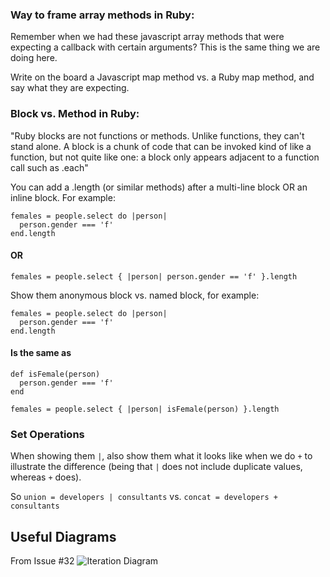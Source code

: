 ### Way to frame array methods in Ruby:
Remember when we had these javascript array methods that were expecting a callback with certain arguments? This is the same thing we are doing here.

Write on the board a Javascript map method vs. a Ruby map method, and say what they are expecting.

### Block vs. Method in Ruby:

"Ruby blocks are not functions or methods. Unlike functions, they can't stand alone. A block is a chunk of code that can be invoked kind of like a function, but not quite like one: a block only appears adjacent to a function call such as .each"

You can add a .length (or similar methods) after a multi-line block OR an inline block. For example:

```
females = people.select do |person|
  person.gender === 'f'
end.length
```

#### OR

```
females = people.select { |person| person.gender == 'f' }.length
```
Show them anonymous block vs. named block, for example:
```
females = people.select do |person|
  person.gender === 'f'
end.length
```

#### Is the same as

```
def isFemale(person)
  person.gender === 'f'
end

females = people.select { |person| isFemale(person) }.length
```

### Set Operations

When showing them `|`, also show them what it looks like when we do `+` to illustrate the difference (being that `|` does not include duplicate values, whereas `+` does).

So `union = developers | consultants` vs. `concat = developers + consultants`

## Useful Diagrams

From Issue #32 ![Iteration Diagram](https://git.generalassemb.ly/storage/user/3667/files/280ede68-9487-11e7-8179-20976e1cdd04)
